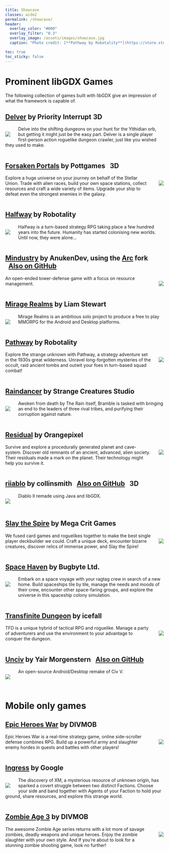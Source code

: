 ```yaml
---
title: Showcase
classes: wide2
permalink: /showcase/
header:
  overlay_color: "#000"
  overlay_filter: "0.3"
  overlay_image: /assets/images/showcase.jpg
  caption: "Photo credit: [**Pathway by Robotality**](https://store.steampowered.com/app/546430/Pathway/)"

toc: true
toc_sticky: false
---
```

# Prominent libGDX Games
The following collection of games built with libGDX give an impression of what the framework is capable of.

## [Delver](https://store.steampowered.com/app/249630/Delver/) by Priority Interrupt <span style="margin-left: 1px" class="btn btn--success">3D</span>
<img align="left" src="https://steamcdn-a.akamaihd.net/steam/apps/249630/header.jpg?t=1584136307" style="margin-right: 25px; margin-top: 17px; margin-bottom:10px">

Delve into the shifting dungeons on your hunt for the Yithidian orb, but getting it might just be the easy part. Delver is a single player first-person action roguelike dungeon crawler, just like you wished they used to make.

<div style="clear: both;with: 100%; height: 1px;"></div>

## [Forsaken Portals](https://store.steampowered.com/app/1338220/Forsaken_Portals/) by Pottgames <span style="margin-left: 10px" class="btn btn--success">3D</span>
<img align="right" src="https://steamcdn-a.akamaihd.net/steam/apps/1338220/header.jpg?t=1596602601" style="margin-left: 25px; margin-top: 17px; margin-bottom:10px">

Explore a huge universe on your journey on behalf of the Stellar Union. Trade with alien races, build your own space stations, collect resources and craft a wide variety of items. Upgrade your ship to defeat even the strongest enemies in the galaxy.

<div style="clear: both;with: 100%; height: 1px;"></div>

## [Halfway](https://store.steampowered.com/app/253150/Halfway/) by Robotality
<img align="left" src="https://steamcdn-a.akamaihd.net/steam/apps/253150/header.jpg?t=1593431340" style="margin-right: 25px; margin-top: 17px; margin-bottom:10px">

Halfway is a turn-based strategy RPG taking place a few hundred years into the future. Humanity has started colonising new worlds. Until now, they were alone...

<div style="clear: both;with: 100%; height: 1px;"></div>

## [Mindustry](https://store.steampowered.com/app/1127400/Mindustry/) by AnukenDev, using the [Arc](https://github.com/Anuken/Arc) fork <a href="https://github.com/Anuken/Mindustry" style="margin-left: 10px" class="btn btn--primary">Also on GitHub</a>
<img align="right" src="https://steamcdn-a.akamaihd.net/steam/apps/1127400/header.jpg?t=1586887170" style="margin-left: 25px; margin-top: 17px; margin-bottom:10px">

An open-ended tower-defense game with a focus on resource management.

<div style="clear: both;with: 100%; height: 1px;"></div>

## [Mirage Realms](http://www.miragerealms.co.uk/devblog/) by Liam Stewart
<img align="left" src="https://lh3.googleusercontent.com/Vkaw_v_I5YoSnz8ODNAjLAqY787ExDnufAnD-bYzgo1ID-ki0RytX32j0aQxmKpLgQ=s180-r" style="margin-right: 25px; margin-top: 17px; margin-bottom:10px">

Mirage Realms is an ambitious solo project to produce a free to play MMORPG for the Android and Desktop platforms.

<div style="clear: both;with: 100%; height: 1px;"></div>

## [Pathway](https://store.steampowered.com/app/546430/Pathway/) by Robotality
<img align="right" src="https://steamcdn-a.akamaihd.net/steam/apps/546430/header.jpg?t=1593431294" style="margin-left: 25px; margin-top: 17px; margin-bottom:10px">

Explore the strange unknown with Pathway, a strategy adventure set in the 1930s great wilderness. Unravel long-forgotten mysteries of the occult, raid ancient tombs and outwit your foes in turn-based squad combat!

<div style="clear: both;with: 100%; height: 1px;"></div>

## [Raindancer](https://store.steampowered.com/app/1156000/Raindancer/) by Strange Creatures Studio
<img align="left" src="https://steamcdn-a.akamaihd.net/steam/apps/1156000/header.jpg?t=1574896868" style="margin-right: 25px; margin-top: 17px; margin-bottom:10px">

Awoken from death by The Rain itself, Bramble is tasked with bringing an end to the leaders of three rival tribes, and purifying their corruption against nature.

<div style="clear: both;with: 100%; height: 1px;"></div>

## [Residual](https://store.steampowered.com/app/1290780/Residual/) by Orangepixel
<img align="right" src="https://steamcdn-a.akamaihd.net/steam/apps/1290780/header.jpg?t=1597948954" style="margin-left: 25px; margin-top: 17px; margin-bottom:10px">

Survive and explore a procedurally generated planet and cave-system. Discover old remnants of an ancient, advanced, alien society. Their residuals made a mark on the planet. Their technology might help you survive it.

<div style="clear: both;with: 100%; height: 1px;"></div>

## [riiablo](https://github.com/collinsmith/riiablo) by collinsmith <a href="https://github.com/collinsmith/riiablo" style="margin-left: 10px" class="btn btn--primary">Also on GitHub</a> <span style="margin-left: 10px" class="btn btn--success">3D</span>
<img align="left" src="https://media.giphy.com/media/f3pIneZddlMaFpFExx/giphy.gif" style="margin-right: 25px; margin-top: 17px; margin-bottom:20px">

Diablo II remade using Java and libGDX.

<div style="clear: both;with: 100%; height: 1px;"></div>

## [Slay the Spire](https://store.steampowered.com/app/646570/Slay_the_Spire/) by Mega Crit Games
<img align="right" src="https://steamcdn-a.akamaihd.net/steam/apps/646570/header.jpg?t=1592339399" style="margin-left: 25px; margin-top: 17px; margin-bottom:10px">

We fused card games and roguelikes together to make the best single player deckbuilder we could. Craft a unique deck, encounter bizarre creatures, discover relics of immense power, and Slay the Spire!

<div style="clear: both;with: 100%; height: 1px;"></div>

## [Space Haven](https://store.steampowered.com/app/979110/Space_Haven/) by Bugbyte Ltd.
<img align="left" src="https://steamcdn-a.akamaihd.net/steam/apps/979110/header.jpg?t=1596215195" style="margin-right: 25px; margin-top: 17px; margin-bottom:25px">

Embark on a space voyage with your ragtag crew in search of a new home. Build spaceships tile by tile, manage the needs and moods of their crew, encounter other space-faring groups, and explore the universe in this spaceship colony simulation.

<div style="clear: both;with: 100%; height: 1px;"></div>

## [Transfinite Dungeon](https://store.steampowered.com/app/1290750/Transfinite_Dungeon/) by icefall
<img align="right" src="https://steamcdn-a.akamaihd.net/steam/apps/1290750/header.jpg?t=1596793004" style="margin-left: 25px; margin-top: 17px; margin-bottom:10px">

TFD is a unique hybrid of tactical RPG and roguelike. Manage a party of adventurers and use the environment to your advantage to conquer the dungeon.

<div style="clear: both;with: 100%; height: 1px;"></div>

## [Unciv](https://github.com/yairm210/Unciv) by Yair Morgenstern <a href="https://github.com/yairm210/Unciv" style="margin-left: 10px" class="btn btn--primary">Also on GitHub</a>
<img align="left" src="https://lh3.googleusercontent.com/RHdLb_-Thy0BXv3aQmUj9lbXTrh0G9-fxrRArPV7Wvkp0_wsv8rdAHnrcBPZ2MUe7bE=s180-r" style="margin-right: 25px; margin-top: 17px; margin-bottom:10px">

An open-source Android/Desktop remake of Civ V.

<div style="clear: both;with: 100%; height: 1px;"></div>
<br/>

# Mobile only games
## [Epic Heroes War](https://play.google.com/store/apps/details?id=com.divmob.ageofheroes.braveheroes.battleheroes.epicheroeswar.epicheroes.en&hl=en) by DIVMOB
<img align="right" src="https://lh3.googleusercontent.com/w3AeZMHPEMrCs0K_NF-xrJCs62dYh5ShrTjefqmfRrn_1RGY5HnrrlYVZl6Won8ezA=s180-r" style="margin-left: 25px; margin-top: 17px; margin-bottom:10px">

Epic Heroes War is a real-time strategy game, online side-scroller defense combines RPG. Build up a powerful army and slaughter enemy hordes in quests and battles with other players!

<div style="clear: both;with: 100%; height: 1px;"></div>

## [Ingress](http://www.ingress.com) by Google
<img align="left" src="https://upload.wikimedia.org/wikipedia/commons/thumb/6/6d/Ingress_Logo_vector.svg/210px-Ingress_Logo_vector.svg.png" style="margin-right: 25px; margin-top: 17px; margin-bottom:10px">

The discovery of XM, a mysterious resource of unknown origin, has sparked a covert struggle between two distinct Factions. Choose your side and band together with Agents of your Faction to hold your ground, share resources, and explore this strange world.

<div style="clear: both;with: 100%; height: 1px;"></div>

## [Zombie Age 3](https://play.google.com/store/apps/details?id=com.redantz.game.zombie3&hl=en) by DIVMOB
<img align="right" src="https://lh3.googleusercontent.com/THOjbVCttr68beqrv0G-bxiWd_rY8WEAtQTlTCDfzvQw0uMKsO-uFq0pVcH0CJrMlw=s180-r" style="margin-left: 25px; margin-top: 17px; margin-bottom:10px">

The awesome Zombie Age series returns with a lot more of savage zombies, deadly weapons and unique heroes. Enjoy the zombie slaughter with your own style. And If you’re about to look for a stunning zombie shooting game, look no further!
